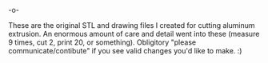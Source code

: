 -o-

These are the original STL and drawing files I created for cutting aluminum extrusion. An enormous amount of care and detail went into these (measure 9 times, cut 2, print 20, or something). Obligitory "please communicate/contibute" if you see valid changes you'd like to make. :)
